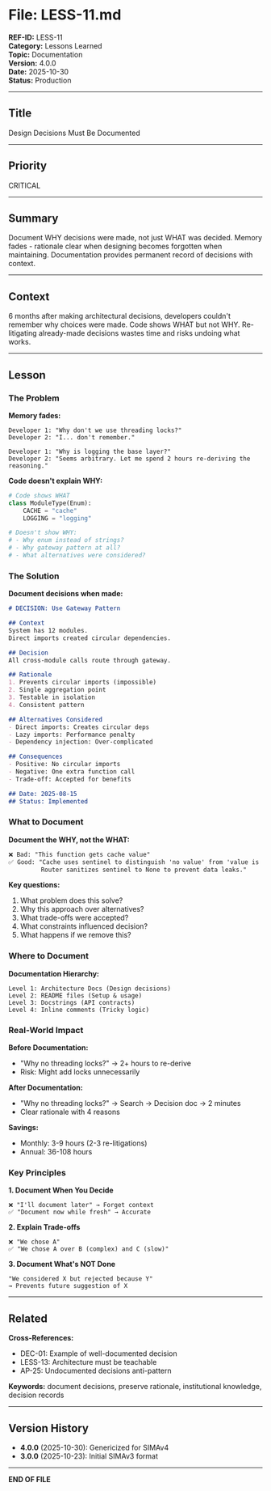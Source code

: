 # File: LESS-11.md

**REF-ID:** LESS-11  
**Category:** Lessons Learned  
**Topic:** Documentation  
**Version:** 4.0.0  
**Date:** 2025-10-30  
**Status:** Production

---

## Title

Design Decisions Must Be Documented

---

## Priority

CRITICAL

---

## Summary

Document WHY decisions were made, not just WHAT was decided. Memory fades - rationale clear when designing becomes forgotten when maintaining. Documentation provides permanent record of decisions with context.

---

## Context

6 months after making architectural decisions, developers couldn't remember why choices were made. Code shows WHAT but not WHY. Re-litigating already-made decisions wastes time and risks undoing what works.

---

## Lesson

### The Problem

**Memory fades:**
```
Developer 1: "Why don't we use threading locks?"
Developer 2: "I... don't remember."

Developer 1: "Why is logging the base layer?"
Developer 2: "Seems arbitrary. Let me spend 2 hours re-deriving the reasoning."
```

**Code doesn't explain WHY:**
```python
# Code shows WHAT
class ModuleType(Enum):
    CACHE = "cache"
    LOGGING = "logging"

# Doesn't show WHY:
# - Why enum instead of strings?
# - Why gateway pattern at all?
# - What alternatives were considered?
```

### The Solution

**Document decisions when made:**
```markdown
# DECISION: Use Gateway Pattern

## Context
System has 12 modules.
Direct imports created circular dependencies.

## Decision
All cross-module calls route through gateway.

## Rationale
1. Prevents circular imports (impossible)
2. Single aggregation point
3. Testable in isolation
4. Consistent pattern

## Alternatives Considered
- Direct imports: Creates circular deps
- Lazy imports: Performance penalty
- Dependency injection: Over-complicated

## Consequences
- Positive: No circular imports
- Negative: One extra function call
- Trade-off: Accepted for benefits

## Date: 2025-08-15
## Status: Implemented
```

### What to Document

**Document the WHY, not the WHAT:**
```markdown
❌ Bad: "This function gets cache value"
✅ Good: "Cache uses sentinel to distinguish 'no value' from 'value is None'. 
         Router sanitizes sentinel to None to prevent data leaks."
```

**Key questions:**
1. What problem does this solve?
2. Why this approach over alternatives?
3. What trade-offs were accepted?
4. What constraints influenced decision?
5. What happens if we remove this?

### Where to Document

**Documentation Hierarchy:**
```
Level 1: Architecture Docs (Design decisions)
Level 2: README files (Setup & usage)
Level 3: Docstrings (API contracts)
Level 4: Inline comments (Tricky logic)
```

### Real-World Impact

**Before Documentation:**
- "Why no threading locks?" → 2+ hours to re-derive
- Risk: Might add locks unnecessarily

**After Documentation:**
- "Why no threading locks?" → Search → Decision doc → 2 minutes
- Clear rationale with 4 reasons

**Savings:**
- Monthly: 3-9 hours (2-3 re-litigations)
- Annual: 36-108 hours

### Key Principles

**1. Document When You Decide**
```
❌ "I'll document later" → Forget context
✅ "Document now while fresh" → Accurate
```

**2. Explain Trade-offs**
```
❌ "We chose A"
✅ "We chose A over B (complex) and C (slow)"
```

**3. Document What's NOT Done**
```
"We considered X but rejected because Y"
→ Prevents future suggestion of X
```

---

## Related

**Cross-References:**
- DEC-01: Example of well-documented decision
- LESS-13: Architecture must be teachable
- AP-25: Undocumented decisions anti-pattern

**Keywords:** document decisions, preserve rationale, institutional knowledge, decision records

---

## Version History

- **4.0.0** (2025-10-30): Genericized for SIMAv4
- **3.0.0** (2025-10-23): Initial SIMAv3 format

---

**END OF FILE**
